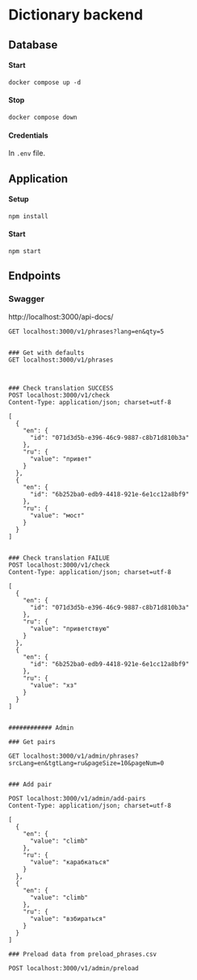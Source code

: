 # Dictionary backend

## Database

#### Start

```shell
docker compose up -d
```

#### Stop

```shell
docker compose down
```

#### Credentials

In `.env` file.

## Application

#### Setup

```shell
npm install
```

#### Start

```shell
npm start
```

## Endpoints

### Swagger

http://localhost:3000/api-docs/

```
GET localhost:3000/v1/phrases?lang=en&qty=5


### Get with defaults
GET localhost:3000/v1/phrases



### Check translation SUCCESS
POST localhost:3000/v1/check
Content-Type: application/json; charset=utf-8

[
  {
    "en": {
      "id": "071d3d5b-e396-46c9-9887-c8b71d810b3a"
    },
    "ru": {
      "value": "привет"
    }
  },
  {
    "en": {
      "id": "6b252ba0-edb9-4418-921e-6e1cc12a8bf9"
    },
    "ru": {
      "value": "мост"
    }
  }
]


### Check translation FAILUE
POST localhost:3000/v1/check
Content-Type: application/json; charset=utf-8

[
  {
    "en": {
      "id": "071d3d5b-e396-46c9-9887-c8b71d810b3a"
    },
    "ru": {
      "value": "приветствую"
    }
  },
  {
    "en": {
      "id": "6b252ba0-edb9-4418-921e-6e1cc12a8bf9"
    },
    "ru": {
      "value": "хз"
    }
  }
]


############ Admin

### Get pairs

GET localhost:3000/v1/admin/phrases?srcLang=en&tgtLang=ru&pageSize=10&pageNum=0


### Add pair

POST localhost:3000/v1/admin/add-pairs
Content-Type: application/json; charset=utf-8

[
  {
    "en": {
      "value": "climb"
    },
    "ru": {
      "value": "карабкаться"
    }
  },
  {
    "en": {
      "value": "climb"
    },
    "ru": {
      "value": "взбираться"
    }
  }
]

### Preload data from preload_phrases.csv

POST localhost:3000/v1/admin/preload


```
